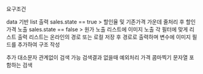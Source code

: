 요구조건

data 기반 list 출력
sales.state == true > 할인율 및 기존가격 가운데 줄처리 후 할인 가격 노출
sales.state == false > 원가 노출
리스트에 이미지 노출
각 필터에 맞게 리스트 출력
리스트는 온라인의 경로 또는 로컬 저장 후 경로로 출력하며 변수에 이미지 필드를 추가하여 구조 작성

추가
대소문자 관계없이 검색 가능
검색결과 없을때 예외처리
가격 콤마찍기
문자열 포함하는 검색